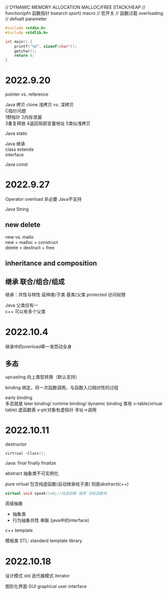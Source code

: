 // DYNAMIC MEMORY ALLOCATION MALLOC/FREE STACK/HEAP
// function(pfn 函数指针 bsearch qsort) macro
// 宏开关
// 函数过载 overloading
// defualt parameter

```c++
#include <stdio.h>
#include <stdlib.h>

int main() {
    printf("%d", sizeof(char*));
    getchar();
    return 0;
}
```

# 2022.9.20

pointer vs. reference

Java 拷贝 clone 浅拷贝 vs. 深拷贝   
C指针问题   
1野指针 2内存泄漏   
3重复释放 4返回局部变量地址 
5类似浅拷贝 

Java static

Java 继承    
class extends   
interface  

Java const

# 2022.9.27

Operator overload 非必要 Java不支持

Java String

## new delete
new vs. mallo  
new = malloc + construct  
delete = destruct + free

## inheritance and composition 
## 继承 联合/组合/组成
继承：共性与特性
延伸类/子类 基类/父类
protected 访问权限

Java 父类仅有一  
c++ 可以有多个父类

# 2022.10.4

继承中的overload牵一发而动全身

## 多态

upcasting 向上类型转换（默认支持）

binding 绑定，将一次函数调用，与函数入口相对性的过程

early binding  
多态就是 later binding/ runtime binding/ dynamic binding
类有 v-table(virtual table) 虚函数表 v-ptr对象有虚指针 寻址->调用

# 2022.10.11

destructor
```c++
virtrual ~Class();
```

Java: final finally finalize

abstract 抽象类不可实例化

pure virtual 包含纯虚函数(自动继承给子类)
则是abstract(c++)
```c++
virtual void speak()=0;//纯虚函数 通常 没有函数体
```

高级抽象
+ 抽象类
+ 行为抽象共性 串联 (java中的interface)

c++ template

模板类
STL: standard template library

# 2022.10.18

设计模式
std 迭代器模式 iterator

图形化界面 GUI graphical user interface

 